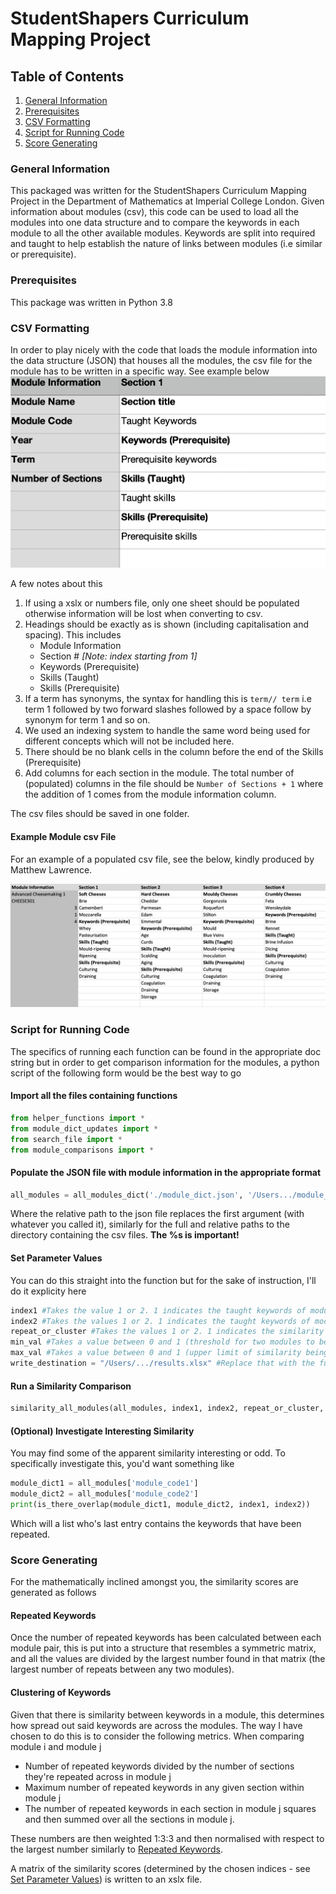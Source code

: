 # StudentShapers Curriculum Mapping Project
## Table of Contents
1. [General Information](#general-information)
2. [Prerequisites](#prerequisites)
3. [CSV Formatting](#csv-formatting)
4. [Script for Running Code](#script-for-running-code)
5. [Score Generating](#score-generating)
### General Information
This packaged was written for the StudentShapers Curriculum Mapping Project in the Department of Mathematics at Imperial College London. 
Given information about modules (csv), this code can be used to load all the modules into one data structure and to compare the keywords in each module to all the other available modules. Keywords are split into required and taught to help establish the nature of links between modules (i.e similar or prerequisite).

### Prerequisites 
This package was written in Python 3.8

### CSV Formatting
In order to play nicely with the code that loads the module information into the data structure (JSON) that houses all the modules, the csv file for the module has to be written in a specific way. See example below
![My Image](example.png)

A few notes about this
1. If using a xslx or numbers file, only one sheet should be populated otherwise information will be lost when converting to csv.
2. Headings should be exactly as is shown (including capitalisation and spacing). This includes
    * Module Information
    * Section # *[Note: index starting from 1]*
    * Keywords (Prerequisite)
    * Skills (Taught)
    * Skills (Prerequisite)
3. If a term has synonyms, the syntax for handling this is `term// term` i.e term 1 followed by two forward slashes followed by a space follow by synonym for term 1 and so on.
4. We used an indexing system to handle the same word being used for different concepts which will not be included here.
5. There should be no blank cells in the column before the end of the Skills (Prerequisite)
6. Add columns for each section in the module. The total number of (populated) columns in the file should be `Number of Sections + 1` where the addition of 1 comes from the module information column.

The csv files should be saved in one folder.

#### Example Module csv File
For an example of a populated csv file, see the below, kindly produced by Matthew Lawrence.

![My Image](cheese_example.png)


### Script for Running Code
The specifics of running each function can be found in the appropriate doc string but in order to get comparison information for the modules, a python script of the following form would be the best way to go

#### Import all the files containing functions

```python
from helper_functions import *
from module_dict_updates import *
from search_file import *
from module_comparisons import *
```

#### Populate the JSON file with module information in the appropriate format 
```python 
all_modules = all_modules_dict('./module_dict.json', '/Users.../module_csv_files', './module_csv_files/%s')
```
Where the relative path to the json file replaces the first argument (with whatever you called it), similarly for the full and relative paths to the directory containing the csv files. **The %s is important!**

#### Set Parameter Values 

You can do this straight into the function but for the sake of instruction, I'll do it explicity here
```python
index1 #Takes the value 1 or 2. 1 indicates the taught keywords of module 1. 2 indicates the prerequite keywords of module 1
index2 #Takes the values 1 or 2. 1 indicates the taught keywords of module 2. 2 indicates the prerequite keywords of module 2
repeat_or_cluster #Takes the values 1 or 2. 1 indicates the similarity score based on the number of repeated keywords. 2 indicates similarity score based on 'clustering' (for details see the Score Generating section).
min_val #Takes a value between 0 and 1 (threshold for two modules to be considered similar)
max_val #Takes a value between 0 and 1 (upper limit of similarity being considered.)
write_destination = "/Users/.../results.xlsx" #Replace that with the full path to the xslx file you want to write to.

```

#### Run a Similarity Comparison

```python
similarity_all_modules(all_modules, index1, index2, repeat_or_cluster, min_val, write_destination, max_val)
```

#### (Optional) Investigate Interesting Similarity
You may find some of the apparent similarity interesting or odd. To specifically investigate this, you'd want something like

``` python 
module_dict1 = all_modules['module_code1']
module_dict2 = all_modules['module_code2']
print(is_there_overlap(module_dict1, module_dict2, index1, index2))
```
Which will a list who's last entry contains the keywords that have been repeated.

### Score Generating

For the mathematically inclined amongst you, the similarity scores are generated as follows

#### Repeated Keywords

Once the number of repeated keywords has been calculated between each module pair, this is put into a structure that resembles a symmetric matrix, and all the values are divided by the largest number found in that matrix (the largest number of repeats between any two modules).

#### Clustering of Keywords

Given that there is similarity between keywords in a module, this determines how spread out said keywords are across the modules. The way I have chosen to do this is to consider the following metrics. When comparing module i and module j
* Number of repeated keywords divided by the number of sections they're repeated across in module j
* Maximum number of repeated keywords in any given section within module j
* The number of repeated keywords in each section in module j squares and then summed over all the sections in module j.

These numbers are then weighted 1:3:3 and then normalised with respect to the largest number similarly to [Repeated Keywords](#repeated-keywords).

A matrix of the similarity scores (determined by the chosen indices - see [Set Parameter Values](#set-parameter-values)) is written to an xslx file.